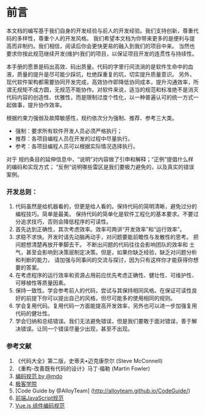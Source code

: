# 前言

本文档的编写基于我们自身的开发经验与前人的开发经验。我们支持创新，尊重代码的多样性，尊重个人的开发风格。
我们希望本文档为你带来更多的是便利与提高而非制约。我们相信，阅读后你会更快更易的融入到我们的项目中来。
当然也要求你按此规范继续开发(维护)我们的项目，以保证项目开发的连贯性与持续性。

本手册的愿景是码出高效、码出质量。代码的字里行间流淌的是软件生命中的血液，质量的提升是尽可能少踩坑，杜绝踩重复的坑，切实提升质量意识。
另外，现代软件架构都需要协同开发完成，高效协作即降低协同成本，提升沟通效率，所谓无规矩不成方圆，无规范不能协作。对软件来说，适当的规范和标准绝不是消灭代码内容的创造性、优雅性，而是限制过度个性化，以一种普遍认可的统一方式一起做事，提升协作效率。

根据约束力强弱及故障敏感性，规约依次分为强制、推荐、参考三大类。
* 强制：要求所有软件开发人员必须严格执行；
* 推荐：各项目编程人员在开发的过程中尽量执行。
* 参考：各项目编程人员可以根据实际情况选择执行。

对于 规约条目的延伸信息中，“说明”对内容做了引申和解释；“正例”提倡什么样的编码和实现方式；
“反例“说明哪些雷区是我们要极力避免的，以及真实的错误案例。

### 开发总则：

1. 代码虽然是给机器看的，但更是给人看的。保持代码的简明清晰，避免过分的编程技巧。简单是最美。
保持代码的简单化是软件工程化的基本要求。不要过分追求技巧，否则会降低程序的可读性。
2. 首先达到正确性，其次考虑效率。效率可两讲“开发效率”和“运行效率”。
3. 求稳不求快。开发时请先动脑再动手，对问题要能前瞻性与发散性的思考。 把问题想清楚再放开拳脚去干。
不断出问题的代码往往会影响团队的效率和 士气，甚至会影响到决策层制定决策。但是，如果你缺乏经验，缺乏对问题分析和判断的能力，
请加强与同事间的交流与探讨，因为只有这样你才能获得你想要的答案。
4. 在考虑程序的运行效率和资源占用前应优先考虑正确性、健壮性、可维护性、可移植性等质量因素。
5. 保持一致性。学会参考前人的代码，尝试与其保持相同风格。在保证可读性良好的前提下你可以提出自己的风格，但尽可能多的使用相同的规则。
6. 学会复用代码。复用代码一方面能提高开发效率，另外也可以进一步加强复用代码的健壮性。
7. 学会归纳和总结错误。我们无法避免错误，但是我们要敢于面对错误，善于解决错误。让同一个错误尽量少出现，甚至不出现。

### 参考文献
1. 《代码大全》第二版，史蒂夫•迈克康奈尔 (Steve McConnell)
2. 《重构-改善既有代码的设计》马丁·福勒 (Martin Fowler)
3. [编码规范 by @mdo](http://codeguide.bootcss.com/)
4. [极客学院](http://wiki.jikexueyuan.com/project/web-development/css.html)
5. [Code Guide by @AlloyTeam] (http://alloyteam.github.io/CodeGuide/)
6. [前端JavaScript规范](https://yq.aliyun.com/articles/51488)
7. [Vue.js 组件编码规范](https://github.com/pablohpsilva/vuejs-component-style-guide/blob/master/README-CN.md#目录)
